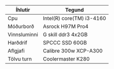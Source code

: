 | Íhlutir | Tegund |
|-------|------|
| Cpu | Intel(R) core(TM) i3-4160 |
| Móðurborð| Asrock H97M Pro4|
| Vinnsluminni | G skill ddr3 4x2GB |
| Harðdrif | SPCCC SSD 60GB|
| Aflgjafi | Calibre 300w XCP-A300|
| Tölvu turn | Coolermaster K280|